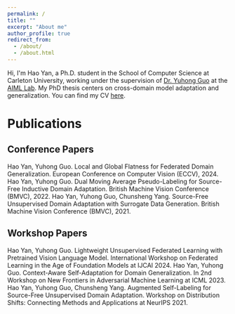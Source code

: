 ```yaml
---
permalink: /
title: ""
excerpt: "About me"
author_profile: true
redirect_from: 
  - /about/
  - /about.html
---
```


Hi, I'm Hao Yan, a Ph.D. student in the School of Computer Science at Carleton University, working under the supervision of [Dr. Yuhong Guo](https://people.scs.carleton.ca/~yuhongguo/index.html) at the [AIML Lab](https://aiml.carleton.ca/). My PhD thesis centers on cross-domain model adaptation and generalization.
You can find my CV [here](/files/Hao_Yan_Resume.pdf).

Publications
======

Conference Papers
------

Hao Yan, Yuhong Guo. Local and Global Flatness for Federated Domain Generalization. European Conference on Computer Vision (ECCV), 2024.
Hao Yan, Yuhong Guo. Dual Moving Average Pseudo-Labeling for Source-Free Inductive Domain Adaptation. British Machine Vision Conference (BMVC), 2022.
Hao Yan, Yuhong Guo, Chunsheng Yang. Source-Free Unsupervised Domain Adaptation with Surrogate Data Generation. British Machine Vision Conference (BMVC), 2021.


Workshop Papers
------

Hao Yan, Yuhong Guo. Lightweight Unsupervised Federated Learning with Pretrained Vision Language Model. International Workshop on Federated Learning in the Age of Foundation Models at IJCAI 2024.
Hao Yan, Yuhong Guo. Context-Aware Self-Adaptation for Domain Generalization. In 2nd Workshop on New Frontiers in Adversarial Machine Learning at ICML 2023.
Hao Yan, Yuhong Guo, Chunsheng Yang. Augmented Self-Labeling for Source-Free Unsupervised Domain Adaptation. Workshop on Distribution Shifts: Connecting Methods and Applications at NeurIPS 2021.
